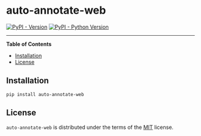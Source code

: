 # auto-annotate-web

[![PyPI - Version](https://img.shields.io/pypi/v/auto-annotate-web.svg)](https://pypi.org/project/auto-annotate-web)
[![PyPI - Python Version](https://img.shields.io/pypi/pyversions/auto-annotate-web.svg)](https://pypi.org/project/auto-annotate-web)

-----

**Table of Contents**

- [Installation](#installation)
- [License](#license)

## Installation

```console
pip install auto-annotate-web
```

## License

`auto-annotate-web` is distributed under the terms of the [MIT](https://spdx.org/licenses/MIT.html) license.
